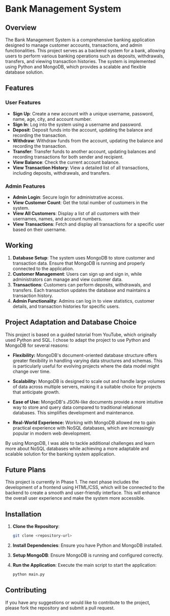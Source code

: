 # Bank Management System

## Overview

The Bank Management System is a comprehensive banking application designed to manage customer accounts, transactions, and admin functionalities. This project serves as a backend system for a bank, allowing users to perform various banking operations such as deposits, withdrawals, transfers, and viewing transaction histories. The system is implemented using Python and MongoDB, which provides a scalable and flexible database solution.

## Features

### User Features
- **Sign Up**: Create a new account with a unique username, password, name, age, city, and account number.
- **Sign In**: Log into the system using a username and password.
- **Deposit**: Deposit funds into the account, updating the balance and recording the transaction.
- **Withdraw**: Withdraw funds from the account, updating the balance and recording the transaction.
- **Transfer**: Transfer funds to another account, updating balances and recording transactions for both sender and recipient.
- **View Balance**: Check the current account balance.
- **View Transaction History**: View a detailed list of all transactions, including deposits, withdrawals, and transfers.

### Admin Features
- **Admin Login**: Secure login for administrative access.
- **View Customer Count**: Get the total number of customers in the system.
- **View All Customers**: Display a list of all customers with their usernames, names, and account numbers.
- **View Transactions**: Fetch and display all transactions for a specific user based on their username.

## Working

1. **Database Setup**: The system uses MongoDB to store customer and transaction data. Ensure that MongoDB is running and properly connected to the application.
2. **Customer Management**: Users can sign up and sign in, while administrators can manage and view customer data.
3. **Transactions**: Customers can perform deposits, withdrawals, and transfers. Each transaction updates the database and maintains a transaction history.
4. **Admin Functionality**: Admins can log in to view statistics, customer details, and transaction histories for specific users.

## Project Adaptation and Database Choice

This project is based on a guided tutorial from YouTube, which originally used Python and SQL. I chose to adapt the project to use Python and MongoDB for several reasons:

- **Flexibility:** MongoDB's document-oriented database structure offers greater flexibility in handling varying data structures and schemas. This is particularly useful for evolving projects where the data model might change over time.

- **Scalability:** MongoDB is designed to scale out and handle large volumes of data across multiple servers, making it a suitable choice for projects that anticipate growth.

- **Ease of Use:** MongoDB's JSON-like documents provide a more intuitive way to store and query data compared to traditional relational databases. This simplifies development and maintenance.

- **Real-World Experience:** Working with MongoDB allowed me to gain practical experience with NoSQL databases, which are increasingly popular in modern web development.

By using MongoDB, I was able to tackle additional challenges and learn more about NoSQL databases while achieving a more adaptable and scalable solution for the banking system application.

## Future Plans

This project is currently in Phase 1. The next phase includes the development of a frontend using HTML/CSS, which will be connected to the backend to create a smooth and user-friendly interface. This will enhance the overall user experience and make the system more accessible.

## Installation

1. **Clone the Repository**:
   ```bash
   git clone <repository-url>
   ```

2. **Install Dependencies**:
   Ensure you have Python and MongoDB installed.

3. **Setup MongoDB**:
   Ensure MongoDB is running and configured correctly.

4. **Run the Application**:
   Execute the main script to start the application:
   ```bash
   python main.py
   ```

## Contributing

If you have any suggestions or would like to contribute to the project, please fork the repository and submit a pull request.
